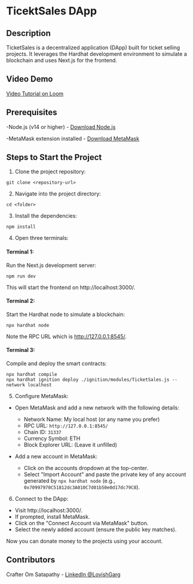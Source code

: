 # TicektSales DApp
## Description
TicketSales is a decentralized application (DApp) built for ticket selling projects. It leverages the Hardhat development environment to simulate a blockchain and uses Next.js for the frontend.

## Video Demo
[Video Tutorial on Loom](https://www.loom.com/share/228f63789248477cab997071e06ca716?sid=f5355c63-639f-467e-9220-a3582e71988c)

## Prerequisites
-Node.js (v14 or higher) - [Download Node.js](https://nodejs.org/en)

-MetaMask extension installed - [Download MetaMask](https://metamask.io/download/)

## Steps to Start the Project
1. Clone the project repository:

```
git clone <repository-url>
```
2. Navigate into the project directory:

```
cd <folder>
```
3. Install the dependencies:
```
npm install
```
4. Open three terminals:

#### Terminal 1: 
Run the Next.js development server:
```
npm run dev
```
This will start the frontend on http://localhost:3000/.

#### Terminal 2: 
Start the Hardhat node to simulate a blockchain:
```
npx hardhat node
```
Note the RPC URL which is http://127.0.0.1:8545/.

#### Terminal 3: 
Compile and deploy the smart contracts:
```
npx hardhat compile
npx hardhat ignition deploy ./ignition/modules/TicketSales.js --network localhost
```
5. Configure MetaMask:

* Open MetaMask and add a new network with the following details:
  - Network Name: My local host (or any name you prefer)
  - RPC URL: `http://127.0.0.1:8545/`
  - Chain ID: `31337`
  - Currency Symbol: ETH
  - Block Explorer URL: (Leave it unfilled)
    
* Add a new account in MetaMask:
  - Click on the accounts dropdown at the top-center.
  - Select "Import Account" and paste the private key of any account generated by `npx hardhat node` (e.g., `0x70997970C51812dc3A010C7d01b50e0d17dc79C8`).

6. Connect to the DApp:

  - Visit http://localhost:3000/.
  - If prompted, install MetaMask.
  - Click on the "Connect Account via MetaMask" button.
  - Select the newly added account (ensure the public key matches).

Now you can donate money to the projects using your account.

## Contributors
Crafter Om Satapathy - [LinkedIn @LovishGarg](https://www.linkedin.com/in/lovish-garg-480b37249?utm_source=share&utm_campaign=share_via&utm_content=profile&utm_medium=android_app)
